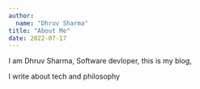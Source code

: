 ```yaml
---
author:
  name: "Dhruv Sharma"
title: "About Me"
date: 2022-07-17
---
```


I am Dhruv Sharma, Software devloper, this is my blog,


I write about tech and philosophy
